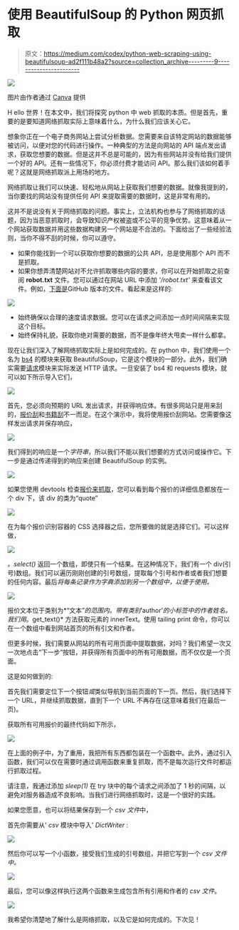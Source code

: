 # 使用 BeautifulSoup 的 Python 网页抓取

> 原文：<https://medium.com/codex/python-web-scraping-using-beautifulsoup-ad2f111b48a2?source=collection_archive---------9----------------------->

![](img/eff9b978a8a3b95d234c5f8b6012c105.png)

图片由作者通过 [Canva](https://www.canva.com/) 提供

H ello 世界！在本文中，我们将探究 python 中 web 抓取的本质。但是首先，重要的是要知道网络抓取实际上意味着什么，为什么我们应该关心它。

想象你正在一个电子商务网站上尝试分析数据。您需要来自该特定网站的数据能够被访问，以便对您的代码进行操作。一种典型的方法是向网站的 API 端点发出请求，获取您想要的数据。但是这并不总是可能的，因为有些网站并没有给我们提供一个好的 API。还有一些情况下，你必须付费才能访问 API。那么我们该如何着手呢？这就是网络抓取派上用场的地方。

网络抓取让我们可以快速、轻松地从网站上获取我们想要的数据。就像我提到的，当你要找的网站没有提供任何 API 来提取需要的数据时，这是非常有用的。

这并不是说没有关于网络抓取的问题。事实上，立法机构也参与了网络抓取的话题，因为当恶意抓取时，会导致知识产权被盗或不公平的竞争优势。这意味着从一个网站获取数据并用这些数据构建另一个网站是不合法的。下面给出了一些经验法则，当你不得不刮的时候，你可以遵守。

*   如果你能找到一个可以获取你想要的数据的公共 API，总是使用那个 API 而不是抓取。
*   如果你想弄清楚网站对不允许抓取哪些内容的要求，你可以在开始抓取之前查阅 **robot.txt** 文件。您可以通过在网站 URL 中添加 *'/robot.txt'* 来查看该文件。例如，[下面是](https://github.com/robots.txt)GitHub 版本的文件。看起来是这样的:

![](img/a21965025b9729fdfcdce363a0c71d77.png)

*   始终确保以合理的速度请求数据。您可以在请求之间添加一点时间间隔来实现这个目标。
*   始终保持礼貌，获取你绝对需要的数据，而不是像年终大甩卖一样什么都拿。

现在让我们深入了解网络抓取实际上是如何完成的。在 python 中，我们使用一个名为 [bs4](https://pypi.org/project/bs4/) 的模块来获取 BeautifulSoup，它是这个模块的一部分。此外，我们确实需要[请求](https://pypi.org/project/requests/)模块来实际发送 HTTP 请求。一旦安装了 bs4 和 requests 模块，就可以如下所示导入它们，

![](img/36354e6657ead8d41322a9d93709a965.png)

首先，您必须向预期的 URL 发出请求，并获得响应体。有很多网站只是用来刮的，[报价刮](https://quotes.toscrape.com/)和[书籍刮](https://books.toscrape.com/)不一而足。在这个演示中，我将使用报价刮网站。您需要像这样发出请求并保存响应，

![](img/a815d968b418b51ff411b2655b172de0.png)

我们得到的响应是一个*字符串*，所以我们不能以我们想要的方式访问或操作它。下一步是通过传递得到的响应来创建 BeautifulSoup 的实例。

![](img/0459934b256ee4d949503ab90f7f74b2.png)

如果您使用 devtools 检查[报价来抓取](https://quotes.toscrape.com/)，您可以看到每个报价的详细信息都放在一个 div 下，该 div 的类为“quote”

![](img/070d11f1f8183b23dcb41a15cce20b5a.png)

在为每个报价识别容器的 CSS 选择器之后，您所要做的就是选择它们。可以这样做，

![](img/dfc28be9a1941f01242247379ac2f58f.png)

*。select()* 返回一个数组，即使只有一个结果。在这种情况下，我们有一个 div(引号)数组。我们可以遍历刚刚创建的引号数组，提取每个引号和作者或者我们想要的任何内容。最后*将每条记录作为字典添加到另一个数组中，以便于使用。*

![](img/39688d77cd04cbe6ae76b520562f32ff.png)

报价文本位于类别为*“文本”*的范围内。带有类别*‘author’*的小标签中的作者姓名。我们用*。get_text()* 方法获取元素的 innerText。使用 tailing print 命令，你可以在一个数组中看到网站首页的所有引文和作者。

但更多时候，我们需要从网站的所有可用页面中提取数据，对吗？我们希望一次又一次地点击“下一步”按钮，并获得所有页面中的所有可用数据，而不仅仅是一个页面。

这是如何做到的:

首先我们需要定位下一个按钮*或*类似导航到当前页面的下一页。然后，我们选择下一个 URL，并继续抓取数据，直到下一个 URL 不再存在(这意味着我们在最后一页)。

获取所有可用报价的最终代码如下所示，

![](img/07bf8ca6bb3fea50dd06a3de0f22c6ab.png)

在上面的例子中，为了重用，我把所有东西都包装在一个函数中。此外，通过引入函数，我们可以仅在需要时通过调用函数来重复抓取，而不是每次运行文件时都运行抓取过程。

请注意，我通过添加 *sleep(1)* 在 try 块中的每个请求之间添加了 1 秒的间隔，以避免对服务器造成不良影响。当我们进行网络抓取时，这是一个很好的实践。

如果您愿意，也可以将结果保存到一个 *csv 文件*中，

首先你需要从' *csv* 模块中导入' *DictWriter* :

![](img/696e8a3421f82ea8e08a285bab85d04b.png)

然后你可以写一个小函数，接受我们生成的引号数组，并把它写到一个 *csv 文件中。*

![](img/e8175f3837ac26de73c755e36cc18c52.png)

最后，您可以像这样执行这两个函数来生成包含所有引用和作者的 *csv 文件*。

![](img/9530383397e2525b438f4e358ec00ec2.png)

我希望你清楚地了解什么是网络抓取，以及它是如何完成的。下次见！